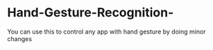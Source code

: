 # Hand-Gesture-Recognition-
You can use this to control any app with hand gesture by doing minor changes 

